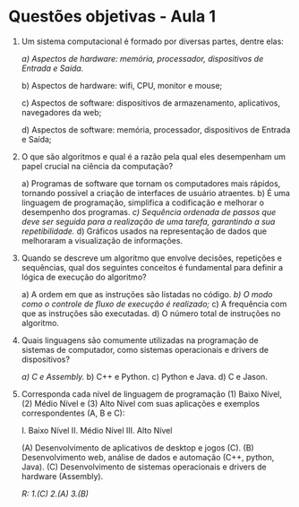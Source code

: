 # Questões objetivas - Aula 1

1) Um sistema computacional é formado por diversas partes, dentre elas:
   
   *a) Aspectos de hardware: memória, processador, dispositivos de Entrada e Saída.*
   
   b) Aspectos de hardware: wifi, CPU, monitor e mouse;
   
   c) Aspectos de software: dispositivos de armazenamento, aplicativos, navegadores da web;
   
   d) Aspectos de software: memória, processador, dispositivos de Entrada e Saída;

3) O que são algoritmos e qual é a razão pela qual eles desempenham um papel crucial na ciência da computação?
   
   a) Programas de software que tornam os computadores mais rápidos, tornando possível a criação de interfaces de usuário atraentes.
   b) É uma linguagem de programação, simplifica a codificação e melhorar o desempenho dos programas.
   *c) Sequência ordenada de passos que deve ser seguida para a realização de uma tarefa, garantindo a sua repetibilidade.*
   d) Gráficos usados na representação de dados que melhoraram a visualização de informações.

4) Quando se descreve um algoritmo que envolve decisões, repetições e sequências, qual dos seguintes conceitos é fundamental para definir a lógica de execução do algoritmo?
   
   a) A ordem em que as instruções são listadas no código.
   *b) O modo como o controle de fluxo de execução é realizado;*
   c) A frequência com que as instruções são executadas.
   d) O número total de instruções no algoritmo.

5) Quais linguagens são comumente utilizadas na programação de sistemas de computador, como sistemas operacionais e drivers de dispositivos?
   
   *a) C e Assembly.*
    b) C++ e Python.
    c) Python e Java.
    d) C e Jason.   

6) Corresponda cada nível de linguagem de programação (1) Baixo Nível, (2) Médio Nível e (3) Alto Nível com suas aplicações e exemplos correspondentes (A, B e C):

   I. Baixo Nível
   II. Médio Nível
   III. Alto Nível

   (A) Desenvolvimento de aplicativos de desktop e jogos (C).
   (B) Desenvolvimento web, análise de dados e automação (C++, python, Java).
   (C) Desenvolvimento de sistemas operacionais e drivers de hardware (Assembly).

   *R: 1.(C) 2.(A) 3.(B)*
